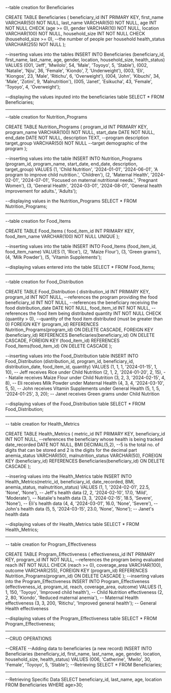 --table creation for Beneficiaries

CREATE TABLE Beneficiaries (
    beneficiary_id INT PRIMARY KEY,
    first_name VARCHAR(50) NOT NULL,
    last_name VARCHAR(50) NOT NULL,
    age INT NOT NULL CHECK (age >= 0),
    gender VARCHAR(10) NOT NULL,
    location VARCHAR(100) NOT NULL,
    household_size INT NOT NULL CHECK (household_size >= 0), --the number of people per household
    health_status VARCHAR(255) NOT NULL
);

--inserting values into the tables
INSERT INTO Beneficiaries (beneficiary_id, first_name, last_name, age, gender, location, household_size, health_status)
VALUES
(001, 'Jeff', 'Mwilolo', 54, 'Male', 'Toyoyo', 5, 'Stable'),
(002, 'Natalie', 'Njiu', 36, 'Female', 'Kiondo', 7, 'Underweight'),
(003, 'Eli', 'Kiongos', 23, 'Male', 'Ritichu', 6, 'Overweight'),
(004, 'John', 'Kibuchi', 34, 'Male', 'Zotini', 9, 'Malnutrition'),
(005, 'Janet', 'Esikucha', 43, 'Female', 'Toyoyo', 4, 'Overweight');

--displaying the values inputed into the beneficiaries table
SELECT *
FROM Beneficiaries;


------------------------------------------------------------------------------------------------------------------------------------------------------------------------------
--table creation for Nutrition_Programs

CREATE TABLE Nutrition_Programs (
    program_id INT PRIMARY KEY,
    program_name VARCHAR(100) NOT NULL,
    start_date DATE NOT NULL,
    end_date DATE NOT NULL,
    description TEXT, --program description
    target_group VARCHAR(50) NOT NULL --target demographic of the program
);

--inserting values into the table
INSERT INTO Nutrition_Programs (program_id, program_name, start_date, end_date, description, target_group)
VALUES
(1, 'Child Nutrition', '2024-01-01', '2024-06-01', 'A program to improve child nutrition.', 'Children'),
(2, 'Maternal Health', '2024-02-01', '2024-07-01', 'Focused on maternal nutritional needs.', 'Pregnant Women'),
(3, 'General Health', '2024-03-01', '2024-08-01', 'General health improvement for adults.', 'Adults');

--displaying values in the Nutrition_Programs
SELECT *
FROM Nutrition_Programs;

------------------------------------------------------------------------------------------------------------------------------------------------------------------------------

--table creation for Food_Items

CREATE TABLE Food_Items (
    food_item_id INT PRIMARY KEY,
    food_item_name VARCHAR(100) NOT NULL UNIQUE
);

--inserting values into the table
INSERT INTO Food_Items (food_item_id, food_item_name)
VALUES
(1, 'Rice'),
(2, 'Maize Flour'),
(3, 'Green grams'),
(4, 'Milk Powder'),
(5, 'Vitamin Supplements');

--displaying values entered into the table
SELECT *
FROM Food_Items;

-----------------------------------------------------------------------------------------------------------------------------------------------------------------------------

--table creation for Food_Distribution

CREATE TABLE Food_Distribution (
    distribution_id INT PRIMARY KEY,
    program_id INT NOT NULL, --references the program providing the food
    beneficiary_id INT NOT NULL, --references the beneficiary receiving the food
    distribution_date DATE NOT NULL,
    food_item_id INT NOT NULL, --references the food item being distributed
    quantity INT NOT NULL CHECK (quantity > 0), --quantity of the food item distributed (must be greater than 0)
    FOREIGN KEY (program_id) REFERENCES Nutrition_Programs(program_id) ON DELETE CASCADE,
    FOREIGN KEY (beneficiary_id) REFERENCES Beneficiaries(beneficiary_id) ON DELETE CASCADE,
    FOREIGN KEY (food_item_id) REFERENCES Food_Items(food_item_id) ON DELETE CASCADE
);

--inserting values into the Food_Distribution table
INSERT INTO Food_Distribution (distribution_id, program_id, beneficiary_id, distribution_date, food_item_id, quantity)
VALUES
(1, 1, 1, '2024-01-15', 1, 10), -- Jeff receives Rice under Child Nutrition
(2, 1, 2, '2024-01-20', 2, 15), -- Natalie receives Maize Flour under Child Nutrition
(3, 2, 3, '2024-02-15', 4, 8),  -- Eli receives Milk Powder under Maternal Health
(4, 3, 4, '2024-03-10', 5, 5),  -- John receives Vitamin Supplements under General Health
(5, 1, 5, '2024-01-25', 3, 20); -- Janet receives Green grams under Child Nutrition

--displaying values of the Food_Distribution table
SELECT *
FROM Food_Distribution;

-----------------------------------------------------------------------------------------------------------------------------------------------------------------------------

-- table creation for Health_Metrics

CREATE TABLE Health_Metrics (
    metric_id INT PRIMARY KEY,
    beneficiary_id INT NOT NULL, --references the beneficiary whose health is being tracked
    date_recorded DATE NOT NULL,
    BMI DECIMAL(5,2), --5 is the total no. of digits that can be stored and 2 is the digits for the decimal part
    anemia_status VARCHAR(50),
    malnutrition_status VARCHAR(50),
    FOREIGN KEY (beneficiary_id) REFERENCES Beneficiaries(beneficiary_id) ON DELETE CASCADE
);

--insering values into the  Health_Metrics table
INSERT INTO Health_Metrics(metric_id, beneficiary_id, date_recorded, BMI, anemia_status, malnutrition_status)
VALUES
(1, 1, '2024-02-01', 22.5, 'None', 'None'), -- Jeff's health data
(2, 2, '2024-02-10', 17.0, 'Mild', 'Moderate'), -- Natalie's health data
(3, 3, '2024-02-15', 18.5, 'Severe', 'None'), -- Eli's health data
(4, 4, '2024-03-01', 16.0, 'None', 'Severe'), -- John's health data
(5, 5, '2024-03-15', 23.0, 'None', 'None');  -- Janet's health data

--displaying values of thr Health_Metrics table
SELECT *
FROM Health_Metrics;

-----------------------------------------------------------------------------------------------------------------------------------------------------------------------------

-- table creation for Program_Effectiveness

CREATE TABLE Program_Effectiveness (
    effectiveness_id INT PRIMARY KEY,
    program_id INT NOT NULL, --references the program being evaluated
    reach INT NOT NULL CHECK (reach >= 0),
    coverage_area VARCHAR(100),
    outcome VARCHAR(255),
    FOREIGN KEY (program_id) REFERENCES Nutrition_Programs(program_id) ON DELETE CASCADE
);
--inserting values into the Program_Effectiveness
INSERT INTO Program_Effectiveness (effectiveness_id, program_id, reach, coverage_area, outcome)
VALUES
(1, 1, 150, 'Toyoyo', 'Improved child health'),    -- Child Nutrition effectiveness
(2, 2, 80, 'Kiondo', 'Reduced maternal anemia'),   -- Maternal Health effectiveness
(3, 3, 200, 'Ritichu', 'Improved general health'); -- General Health effectiveness

--displaying  values of the Program_Effectiveness table
SELECT *
FROM Program_Effectiveness;

-----------------------------------------------------------------------------------------------------------------------------------------------------------------------------
--CRUD OPERATIONS

--CREATE 
--Adding data to beneficiaries (a new record)
INSERT INTO Beneficiaries (beneficiary_id, first_name, last_name, age, gender, location, household_size, health_status)
VALUES (006, 'Catherine', 'Mwilo', 30, 'Female', 'Toyoyo', 5, 'Stable');
--Retrieving
SELECT *
FROM Beneficiaries;

-----------------------------------------------------------------------------------------------------------------------------------------------------------------------------

--Retrieving Specific Data
SELECT beneficiary_id, last_name, age, location
FROM Beneficiaries
WHERE age>30;
